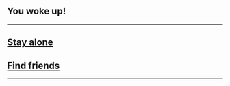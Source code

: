 ## You woke up!
---
## [Stay alone](no-friends/no-friends.md)

## [Find friends](findfriends.md)
---
